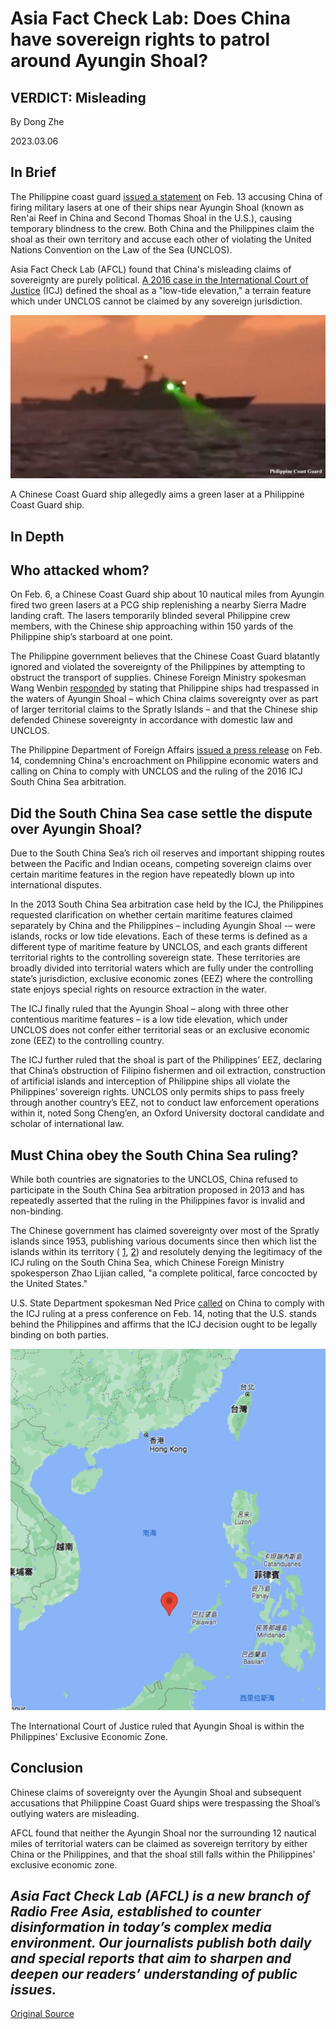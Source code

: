 # Asia Fact Check Lab: Does China have sovereign rights to patrol around Ayungin Shoal?

## VERDICT: Misleading

By Dong Zhe

2023.03.06

## In Brief

The Philippine coast guard [issued a statement](https://coastguard.gov.ph/index.php/11-news/5001-pcg-statement-on-chinese-vessel-using-laser-at-pcg-ship-in-ayungin) on Feb. 13 accusing China of firing military lasers at one of their ships near Ayungin Shoal (known as Ren'ai Reef in China and Second Thomas Shoal in the U.S.), causing temporary blindness to the crew. Both China and the Philippines claim the shoal as their own territory and accuse each other of violating the United Nations Convention on the Law of the Sea (UNCLOS).

Asia Fact Check Lab (AFCL) found that China's misleading claims of sovereignty are purely political.  [A 2016 case in the International Court of Justice](https://pca-cpa.org/en/news/pca-press-release-the-south-china-sea-arbitration-the-republic-of-the-philippines-v-the-peoples-republic-of-china/)  (ICJ) defined the shoal as a "low-tide elevation," a terrain feature which under UNCLOS cannot be claimed by any sovereign jurisdiction.

![Laser.png](images/KKAWCUFNJRAV62A2IPHRKSHQ6I.png)

A Chinese Coast Guard ship allegedly aims a green laser at a Philippine Coast Guard ship.

## In Depth

## Who attacked whom?

On Feb. 6, a Chinese Coast Guard ship about 10 nautical miles from Ayungin fired two green lasers at a PCG ship replenishing a nearby Sierra Madre landing craft. The lasers temporarily blinded several Philippine crew members, with the Chinese ship approaching within 150 yards of the Philippine ship’s starboard at one point.

The Philippine government believes that the Chinese Coast Guard blatantly ignored and violated the sovereignty of the Philippines by attempting to obstruct the transport of supplies. Chinese Foreign Ministry spokesman Wang Wenbin  [responded](https://www.fmprc.gov.cn/fyrbt_673021/202302/t20230213_11024501.shtml)  by stating that Philippine ships had trespassed in the waters of Ayungin Shoal – which China claims sovereignty over as part of larger territorial claims to the Spratly Islands – and that the Chinese ship defended Chinese sovereignty in accordance with domestic law and UNCLOS.

The Philippine Department of Foreign Affairs  [issued a press release](https://dfa.gov.ph/dfa-news/statements-and-advisoriesupdate/31783-ph-protests-cn-coast-guard-use-of-military-grade-laser-dangerous-maneuvers-against-pcg-near-ayungin)  on Feb. 14, condemning China's encroachment on Philippine economic waters and calling on China to comply with UNCLOS and the ruling of the 2016 ICJ South China Sea arbitration.

## Did the South China Sea case settle the dispute over Ayungin Shoal?

Due to the South China Sea’s rich oil reserves and important shipping routes between the Pacific and Indian oceans, competing sovereign claims over certain maritime features in the region have repeatedly blown up into international disputes.

In the 2013 South China Sea arbitration case held by the ICJ, the Philippines requested clarification on whether certain maritime features claimed separately by China and the Philippines – including Ayungin Shoal -– were islands, rocks or low tide elevations. Each of these terms is defined as a different type of maritime feature by UNCLOS, and each grants different territorial rights to the controlling sovereign state. These territories are broadly divided into territorial waters which are fully under the controlling state’s jurisdiction, exclusive economic zones (EEZ) where the controlling state enjoys special rights on resource extraction in the water.

The ICJ finally ruled that the Ayungin Shoal – along with three other contentious maritime features – is a low tide elevation, which under UNCLOS does not confer either territorial seas or an exclusive economic zone (EEZ) to the controlling country.

The ICJ further ruled that the shoal is part of the Philippines’ EEZ, declaring that China’s obstruction of Filipino fishermen and oil extraction, construction of artificial islands and interception of Philippine ships all violate the Philippines’ sovereign rights. UNCLOS only permits ships to pass freely through another country’s EEZ, not to conduct law enforcement operations within it, noted Song Cheng’en, an Oxford University doctoral candidate and scholar of international law.

## Must China obey the South China Sea ruling?

While both countries are signatories to the UNCLOS, China refused to participate in the South China Sea arbitration proposed in 2013 and has repeatedly asserted that the ruling in the Philippines favor is invalid and non-binding.

The Chinese government has claimed sovereignty over most of the Spratly islands since 1953, publishing various documents since then which list the islands within its territory ( [1](https://baike.baidu.com/reference/11039887/bb4d7TCCdUbVBKSB3PGjdADJRuMsBcDrN9-ZCQy--1lsrdH5uV9E4hHc2ho5qP91OqNekaoZ5jPiMmBiaCOHAYfPn6ELZd8xNuToT-YRw0oJYvB8oBuQISrRiU0),  [2](https://www.fmprc.gov.cn/diaoyudao/chn/flfg/zcfg/201510/t20151009_8560585.htm)) and resolutely denying the legitimacy of the ICJ ruling on the South China Sea, which Chinese Foreign Ministry spokesperson Zhao Lijian called, "a complete political, farce concocted by the United States."

U.S. State Department spokesman Ned Price  [called](https://www.state.gov/u-s-support-for-the-philippines-in-the-south-china-sea-3/)  on China to comply with the ICJ ruling at a press conference on Feb. 14, noting that the U.S. stands behind the Philippines and affirms that the ICJ decision ought to be legally binding on both parties.

![Map.png](images/XCFY5HW3CCFEXTOJJLAZY7LOZA.png)

The International Court of Justice ruled that Ayungin Shoal is within the Philippines’ Exclusive Economic Zone.

## Conclusion

Chinese claims of sovereignty over the Ayungin Shoal and subsequent accusations that Philippine Coast Guard ships were trespassing the Shoal’s outlying waters are misleading.

AFCL found that neither the Ayungin Shoal nor the surrounding 12 nautical miles of territorial waters can be claimed as sovereign territory by either China or the Philippines, and that the shoal still falls within the Philippines’ exclusive economic zone.

## *Asia Fact Check Lab (AFCL) is a new branch of Radio Free Asia, established to counter disinformation in today’s complex media environment. Our journalists publish both daily and special reports that aim to sharpen and deepen our readers’ understanding of public issues.*



[Original Source](https://www.rfa.org/english/news/afcl/laser-03062023181028.html)